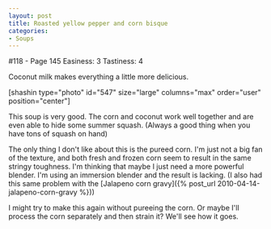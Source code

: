```yaml
---
layout: post
title: Roasted yellow pepper and corn bisque
categories:
- Soups
---
```


#118 - Page 145
Easiness: 3
Tastiness: 4

Coconut milk makes everything a little more delicious.

[shashin type="photo" id="547" size="large" columns="max" order="user" position="center"]

This soup is very good. The corn and coconut work well together and are even able to hide some summer squash. (Always a good thing when you have tons of squash on hand)

The only thing I don't like about this is the pureed corn. I'm just not a big fan of the texture, and both fresh and frozen corn seem to result in the same stringy toughness. I'm thinking that maybe I just need a more powerful blender. I'm using an immersion blender and the result is lacking. (I also had this same problem with the [Jalapeno corn gravy]({% post_url 2010-04-14-jalapeno-corn-gravy %}))

I might try to make this again without pureeing the corn. Or maybe I'll process the corn separately and then strain it? We'll see how it goes.
